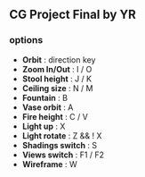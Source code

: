 ## CG Project Final by YR

### options
- **Orbit** : direction key
- **Zoom In/Out** : I / O
- **Stool height** : J  / K
- **Ceiling size** : N / M
- **Fountain** : B
- **Vase orbit** : A
- **Fire height** : C / V
- **Light up** : X
- **Light rotate** : Z && ! X
- **Shadings switch** : S
- **Views switch** : F1 / F2
- **Wireframe** : W